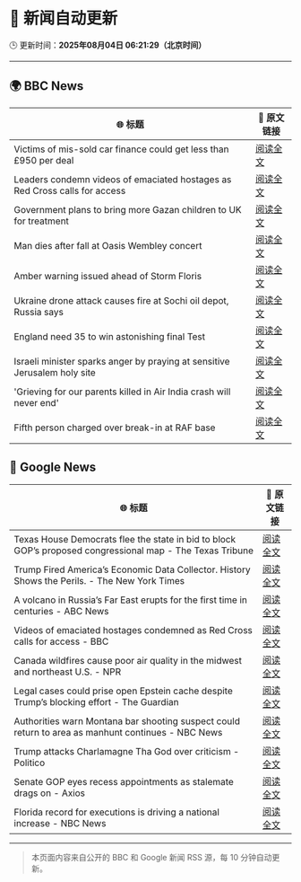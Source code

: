 # 🧠 新闻自动更新

🕒 更新时间：**2025年08月04日 06:21:29（北京时间）**

---

## 🌍 BBC News

| 🌐 标题 | 🔗 原文链接 |
|--------|-------------|
| Victims of mis-sold car finance could get less than £950 per deal | [阅读全文](https://www.bbc.com/news/articles/cgjy29zql25o?at_medium=RSS&at_campaign=rss) |
| Leaders condemn videos of emaciated hostages as Red Cross calls for access | [阅读全文](https://www.bbc.com/news/articles/crr2dwn7q40o?at_medium=RSS&at_campaign=rss) |
| Government plans to bring more Gazan children to UK for treatment | [阅读全文](https://www.bbc.com/news/articles/cr4e641p41po?at_medium=RSS&at_campaign=rss) |
| Man dies after fall at Oasis Wembley concert | [阅读全文](https://www.bbc.com/news/articles/cwy3j93xekmo?at_medium=RSS&at_campaign=rss) |
| Amber warning issued ahead of Storm Floris | [阅读全文](https://www.bbc.com/news/articles/c4gq3n049jno?at_medium=RSS&at_campaign=rss) |
| Ukraine drone attack causes fire at Sochi oil depot, Russia says | [阅读全文](https://www.bbc.com/news/articles/ckglyv396ppo?at_medium=RSS&at_campaign=rss) |
| England need 35 to win astonishing final Test | [阅读全文](https://www.bbc.com/sport/cricket/articles/cn5e70v7lqqo?at_medium=RSS&at_campaign=rss) |
| Israeli minister sparks anger by praying at sensitive Jerusalem holy site | [阅读全文](https://www.bbc.com/news/articles/c4gjxg65p56o?at_medium=RSS&at_campaign=rss) |
| 'Grieving for our parents killed in Air India crash will never end' | [阅读全文](https://www.bbc.com/news/articles/cde391l3y27o?at_medium=RSS&at_campaign=rss) |
| Fifth person charged over break-in at RAF base | [阅读全文](https://www.bbc.com/news/articles/cr742e8n0rxo?at_medium=RSS&at_campaign=rss) |

## 📰 Google News

| 🌐 标题 | 🔗 原文链接 |
|--------|-------------|
| Texas House Democrats flee the state in bid to block GOP’s proposed congressional map - The Texas Tribune | [阅读全文](https://news.google.com/rss/articles/CBMikAFBVV95cUxPaDdDeVp6a2pERnRVczJnOE5tTEFta1JlNlN0czJqSGRvUHJndmF5Uzhqd1RkMFp1NUFQREI2aktFbnoxVFliX1ZCWmprTW1PSktSXzRYRG1FN3VNQW9DZFNHY0MyNUpaSWs1NmxTRlVJZFBIQ2VxZ0E0ak9fNW5JNUlRMzJYSG02bDRLZmhGS2Q?oc=5) |
| Trump Fired America’s Economic Data Collector. History Shows the Perils. - The New York Times | [阅读全文](https://news.google.com/rss/articles/CBMiigFBVV95cUxPN3FURExPQTNWUWExazM3MTNJVXJKd1AyVHhnY0h5d0Uzell4QjM1eWlMdllWMDlmQjlSU1RCSU5KQjJuX0ttRk5tN1BhOF81Y2hwZUl6MEQyTHh1X2JNMHJmZVhobmFEUFBjQXBfLW53WHJnaUduUWdUWkJIYXhqTjB1VTIyN0dYRXc?oc=5) |
| A volcano in Russia’s Far East erupts for the first time in centuries - ABC News | [阅读全文](https://news.google.com/rss/articles/CBMinAFBVV95cUxQSk0yN1Y5ajI3d0I5RUgwVTBPQV9pRVBKNllVWWlBWFVWV2o4cE12RTBaNGxkcGN1MU81Vm1DZ0wxYjAzeS1neHd4RE5OdFd1X3NMaEw0X0VQZE1xNE9SN3I5bXhFYjgyT0Y3V2J4TzJDM1M2a0E0RzVxTWhiOVF4NUV2YWt6WHczM1FWeEk1anpVNlRIWUM5WjgtRm7SAaIBQVVfeXFMTk1mOFpWdUxmNkZOOWNtbmJOTy16aWVBMjNpM1JwaWRPcUktOTltdjNPem1INTdsTzliUTd6M2t6bTN3c0w0X1V3bDVPMlhQSjF1U243S1BWd1lLUDNac1BFbDRyZURhM0FxcmJleEp3Y0haQWQ1Q2dibjh5dkd3clgtbnAwWWJTSmNDSzQwVVU5Vm1Sb2s5SDFBU2FzSXRWR2t3?oc=5) |
| Videos of emaciated hostages condemned as Red Cross calls for access - BBC | [阅读全文](https://news.google.com/rss/articles/CBMiWkFVX3lxTE50NmxHOUY3dnVSTjdRRERvTXNTV2NCZ0lMaUJxODdLVEF4WDFNN3lEcERtdVpLcjlSQzgxM1EwdTZmM1cxbjRnRjZKQVROU2szNVh6Tmd1VEJxd9IBX0FVX3lxTE9WbkdfNjZIRlpXeTdMOFFfVl95d2l2WE9QRVNObjdDUUF0emE2ZUllazB5Zk5FY0s0bmplbGNPdGc1ZGZaYWRMRjBtN2QtcTdCd2ZLV1VvYUltZUJfRl9z?oc=5) |
| Canada wildfires cause poor air quality in the midwest and northeast U.S. - NPR | [阅读全文](https://news.google.com/rss/articles/CBMiswFBVV95cUxPcmxhNElBRVBmM0J2WUNBaW5TSzkxVlBOMU0tVUtfMG9POGJjSV9nUWE2VXR6VUxCTC00bkJJMWFSNWZYR0ZCVnQxOG9VVUUzaFg4ZlZOVG40TlFIclQ2ZFVldXdUdjRPOWpUQkZnOThlZm1qTFBXUnBtV0ZIc20zRmpWZjRTSl9YU1Y4QXAyX01NVWxnLUwwWUQxcktBdzdHMFVoODNCTTczY29Da0o0MXFwYw?oc=5) |
| Legal cases could prise open Epstein cache despite Trump’s blocking effort - The Guardian | [阅读全文](https://news.google.com/rss/articles/CBMifkFVX3lxTE55Um55Q0lIRVVMMDR1TVVscEljV3FPY2VqdnVHZFhFTmotYUozUFhZX0dLYUg0TzZial9VT1pjbnN2Zm5xejBUM0hzYWp1MjNSYU1hMlFqYVZlRTRkbzRnVEhGYTVqei1QekxXV01ScjlJamRfZlF5TkJUZ0ZCUQ?oc=5) |
| Authorities warn Montana bar shooting suspect could return to area as manhunt continues - NBC News | [阅读全文](https://news.google.com/rss/articles/CBMiggFBVV95cUxQdlJhU2ZGdnJTdmhwSWJWYmlCZWd6eG1YT0hSOGpNNHZuNHpfTVZUNGY5ZWM5am9YQ0VtQ0tXWGFLUTVxVk5oQXp5cnFtczdoWkFpV3gtcUxFT1ROV1pMdHVrcGZSOUM4amtGUzZkakkzTjZtekdZcXIxX0pYY283Z2JR0gFWQVVfeXFMTTZ1ZVFPTlBZTWhLd0RwSTUtaU9TMm5CNncydmEwaXc5bGtSOTFNdVZFR0NzbUlzVzZab3BIN1dVZmhaRHZFc0tOR3hCNjhvZDF1TmNUUXc?oc=5) |
| Trump attacks Charlamagne Tha God over criticism - Politico | [阅读全文](https://news.google.com/rss/articles/CBMinwFBVV95cUxQREZXVVYxam1PWXZmQjVlNEdKTUViSm96TWFPdEZyNWhEZ1VMNktJR2tHaldyeENTUjRXUnhpUkN1TFRHMjR0YUJNal9UaFRiNnVreXRFNF81QUI1eTB4Yi1rVUFPVXBtY3Rwa3M5aVhiMkNpNXJGMW5qejltOUtwcDlkaThtbjJUSFVGejFMa21wM2dsVi0taGFGTHd1Rnc?oc=5) |
| Senate GOP eyes recess appointments as stalemate drags on - Axios | [阅读全文](https://news.google.com/rss/articles/CBMigwFBVV95cUxQQnJKTW1CbzBQakJtRTZyOU9sdE5BRlhfNEFJemRoQ2Zib09jcXo2MHJDYmZLbE9Ra3dVYkhETk9iTDBWSkRORnFIOF9DazlOOVJ6NG4wMDEtY3Bya0xBNkU2blpzWHNRYWtvdXVVWEEzZ1lmSWhwOXprZHQ2V0ZUN0dJWQ?oc=5) |
| Florida record for executions is driving a national increase - NBC News | [阅读全文](https://news.google.com/rss/articles/CBMiigFBVV95cUxOcFRDTVE4X2ltU0gxX1JjZ1VkQjFGY05fRUQ2X2h1SXVscnYxZXhscHFPeTVuXzFOTkVGdGFJMG9IWDd2WEhwU0ZUYkFTYVhETmh3TVFBYkplSk9fUWNZQkNPSmpna0tRMmdaa2YzT3c4NmI4Wi1xZHRnTXNHTUNfOEw5VEM4TUFYbXfSAVZBVV95cUxQd0UtZlVaRUg1OGliSC1zbVc3c0R3YXNfdFFvX2VQNXMxbkZsVjRaNTF0QVVxSVhYZ194TWFEV1MwX29YZ1JiT3Y2TXFfSDVXWWZqY0Nfdw?oc=5) |

---
> 本页面内容来自公开的 BBC 和 Google 新闻 RSS 源，每 10 分钟自动更新。